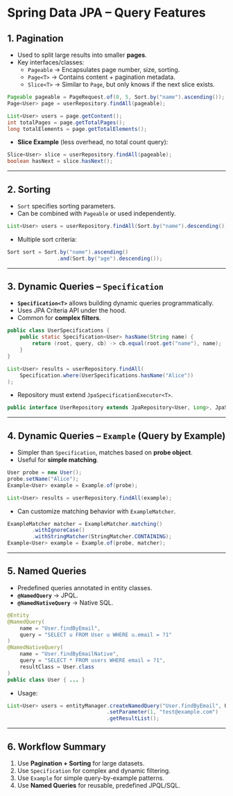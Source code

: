 # Spring Data JPA – Query Features

## 1. Pagination
- Used to split large results into smaller **pages**.
- Key interfaces/classes:
  - `Pageable` → Encapsulates page number, size, sorting.
  - `Page<T>` → Contains content + pagination metadata.
  - `Slice<T>` → Similar to `Page`, but only knows if the next slice exists.

```java
Pageable pageable = PageRequest.of(0, 5, Sort.by("name").ascending());
Page<User> page = userRepository.findAll(pageable);

List<User> users = page.getContent();
int totalPages = page.getTotalPages();
long totalElements = page.getTotalElements();
```

- **Slice Example** (less overhead, no total count query):
```java
Slice<User> slice = userRepository.findAll(pageable);
boolean hasNext = slice.hasNext();
```

---

## 2. Sorting
- `Sort` specifies sorting parameters.
- Can be combined with `Pageable` or used independently.

```java
List<User> users = userRepository.findAll(Sort.by("name").descending());
```

- Multiple sort criteria:
```java
Sort sort = Sort.by("name").ascending()
                .and(Sort.by("age").descending());
```

---

## 3. Dynamic Queries – `Specification`
- **`Specification<T>`** allows building dynamic queries programmatically.
- Uses JPA Criteria API under the hood.
- Common for **complex filters**.

```java
public class UserSpecifications {
    public static Specification<User> hasName(String name) {
        return (root, query, cb) -> cb.equal(root.get("name"), name);
    }
}
```

```java
List<User> results = userRepository.findAll(
    Specification.where(UserSpecifications.hasName("Alice"))
);
```

- Repository must extend `JpaSpecificationExecutor<T>`.

```java
public interface UserRepository extends JpaRepository<User, Long>, JpaSpecificationExecutor<User> { }
```

---

## 4. Dynamic Queries – `Example` (Query by Example)
- Simpler than `Specification`, matches based on **probe object**.
- Useful for **simple matching**.

```java
User probe = new User();
probe.setName("Alice");
Example<User> example = Example.of(probe);

List<User> results = userRepository.findAll(example);
```

- Can customize matching behavior with `ExampleMatcher`.

```java
ExampleMatcher matcher = ExampleMatcher.matching()
        .withIgnoreCase()
        .withStringMatcher(StringMatcher.CONTAINING);
Example<User> example = Example.of(probe, matcher);
```

---

## 5. Named Queries
- Predefined queries annotated in entity classes.
- **`@NamedQuery`** → JPQL.
- **`@NamedNativeQuery`** → Native SQL.

```java
@Entity
@NamedQuery(
    name = "User.findByEmail",
    query = "SELECT u FROM User u WHERE u.email = ?1"
)
@NamedNativeQuery(
    name = "User.findByEmailNative",
    query = "SELECT * FROM users WHERE email = ?1",
    resultClass = User.class
)
public class User { ... }
```

- Usage:
```java
List<User> users = entityManager.createNamedQuery("User.findByEmail", User.class)
                                .setParameter(1, "test@example.com")
                                .getResultList();
```

---

## 6. Workflow Summary
1. Use **Pagination + Sorting** for large datasets.
2. Use `Specification` for complex and dynamic filtering.
3. Use `Example` for simple query-by-example patterns.
4. Use **Named Queries** for reusable, predefined JPQL/SQL.
